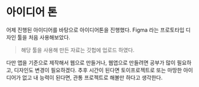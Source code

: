 # 아이디어 톤
 어제 진행된 아이디어를 바탕으로 아이디어톤을 진행했다.
 Figma 라는 프로토타입 디자인 툴을 처음 사용해보았다.
 > 해당 툴을 사용해 만든 자료는 깃헙에 업로드 하였다.
 
다만 앱을 기준으로 제작해서 웹으로 만들거나, 웹앱으로 만들려면 공부가 많이 필요하고,
디자인도 변경이 필요하겠다.
추후 시간이 된다면 토이프로젝트로 또는 마땅한 아이디어가 없고 내 능력이 된다면,
관통 프로젝트로 해볼만 하다고 생각한다.
